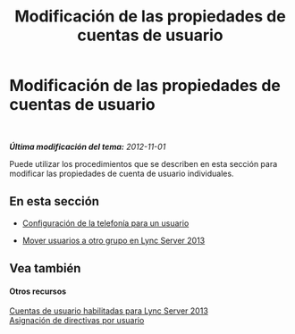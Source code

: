 ﻿---
title: Modificación de las propiedades de cuentas de usuario
TOCTitle: Modificación de las propiedades de cuentas de usuario
ms:assetid: 0716c2ae-ffa7-4877-9d70-fe72be63ad9a
ms:mtpsurl: https://technet.microsoft.com/es-es/library/JJ687961(v=OCS.15)
ms:contentKeyID: 49888877
ms.date: 01/07/2017
mtps_version: v=OCS.15
ms.translationtype: HT
---

# Modificación de las propiedades de cuentas de usuario

 

_**Última modificación del tema:** 2012-11-01_

Puede utilizar los procedimientos que se describen en esta sección para modificar las propiedades de cuenta de usuario individuales.

## En esta sección

  - [Configuración de la telefonía para un usuario](lync-server-2013-configure-telephony-for-a-user.md)

  - [Mover usuarios a otro grupo en Lync Server 2013](lync-server-2013-move-users-to-another-pool.md)

## Vea también

#### Otros recursos

[Cuentas de usuario habilitadas para Lync Server 2013](lync-server-2013-user-accounts-enabled-for-lync-server.md)  
[Asignación de directivas por usuario](lync-server-2013-assigning-per-user-policies.md)

